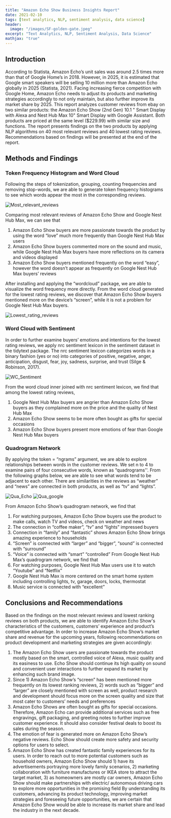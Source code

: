 ```yaml
---
title: "Amazon Echo Show Business Insights Report"
date: 2021-02-10
tags: [text analytics, NLP, sentiment analysis, data science]
header:
  image: "/images/SF-golden-gate.jpeg"
excerpt: "Text Analytics, NLP, Sentiment Analysis, Data Science"
mathjax: "true"
---
```


## Introduction

According to Statista, Amazon Echo’s unit sales was around 2.5 times more than that of Google
Home’s in 2018. However, in 2025, it is estimated that Google smart speakers will be selling 10
million more than Amazon Echo globally in 2025 (Statista, 2021). Facing increasing fierce
competition with Google Home, Amazon Echo needs to adjust its products and marketing
strategies accordingly to not only maintain, but also further improve its market share by 2025.
This report analyzes customer reviews from ebay on two similar products: the Amazon Echo
Show (2nd Gen) 10.1 " Smart Display with Alexa and Nest Hub Max 10" Smart Display with
Google Assistant. Both products are priced at the same level ($229.99) with similar size and
functions. The report presents findings on the two products by applying NLP algorithms on 40
most relevant reviews and 40 lowest rating reviews. Recommendations based on findings will
be presented at the end of the report.

## Methods and Findings
### Token Frequency Histogram and Word Cloud
Following the steps of tokenization, grouping, counting frequencies and removing stop-words,
we are able to generate token frequency histograms to see which words appear the most in the
corresponding reviews. 

![Most_relevant_reviews](/images/Most_relevant_reviews.png)

Comparing most relevant reviews of Amazon Echo Show and Google
Nest Hub Max, we can see that
1. Amazon Echo Show buyers are more passionate towards the product by using the word
“love” much more frequently than Google Nest Hub Max users
2. Amazon Echo Show buyers commented more on the sound and music, while Google
Nest Hub Max buyers have more reflections on its camera and videos displayed
3. Amazon Echo Show buyers mentioned frequently on the word “easy”, however the word
doesn’t appear as frequently on Google Nest Hub Max buyers’ reviews

After installing and applying the “wordcloud” package, we are able to visualize the word
frequency more directly. From the word cloud generated for the lowest rating reviews, we
discover that Amazon Echo Show buyers mentioned more on the device’s “screen”, while it is
not a problem for Google Nest Hub Max buyers.

![Lowest_rating_reviews](/images/Lowest_rating_reviews.png)

### Word Cloud with Sentiment
In order to further examine buyers’ emotions and intentions for the lowest rating reviews, we
apply nrc sentiment lexicon in the sentiment dataset in the tidytext package. The nrc sentiment
lexicon categorizes words in a binary fashion (yes or no) into categories of positive, negative,
anger, anticipation, disgust, fear, joy, sadness, surprise, and trust (Silge & Robinson, 2017).

![WC_Sentiment](/images/WC_Sentiment.png)

From the word cloud inner joined with nrc sentiment lexicon, we find that among the lowest
rating reviews,
1. Google Nest Hub Max buyers are angrier than Amazon Echo Show buyers as they
complained more on the price and the quality of Nest Hub Max
2. Amazon Echo Show seems to be more often bought as gifts for special occasions
3. Amazon Echo Show buyers present more emotions of fear than Google Nest Hub Max
buyers

### Quadrogram Network
By applying the token = “ngrams” argument, we are able to explore relationships between words
in the customer reviews. We set n to 4 to examine pairs of four consecutive words, known as
“quadrograms''. From the following graphs below, we are able to see what words tend to be
adjacent to each other. There are similarities in the reviews as “weather” and “news” are
connected in both products, as well as “tv” and “lights”.

![Qua_Echo](/images/Qua_Echo.png)
![Qua_google](/images/Qua_google.png)

From Amazon Echo Show’s quadrogram network, we find that
1. For watching purposes, Amazon Echo Show buyers use the product to make calls,
watch TV and videos, check on weather and news
2. The connection in “coffee maker”, “tv” and “lights” impressed buyers
3. Connection in “family” and “fantastic” shows Amazon Echo Show brings amazing
experience to households
4. “Screen” is connected with “larger” and “bigger”, “sound” is connected with “surround”
5. “Voice” is connected with “smart” “controlled”
From Google Nest Hub Max’s quadrogram network, we find that
6. For watching purposes, Google Nest Hub Max users use it to watch “Youtube” and
“Netflix”
7. Google Nest Hub Max is more centered on the smart home system including controlling
lights, tv, garage, doors, locks, thermostat
8. Music service is connected with “excellent”

## Conclusions and Recommendations
Based on the findings on the most relevant reviews and lowest ranking reviews on both
products, we are able to identify Amazon Echo Show's characteristics of the customers,
customers’ experience and product’s competitive advantage. In order to increase Amazon Echo
Show’s market share and revenue for the upcoming years, following recommendations on
product development and marketing strategies are given accordingly:
1. The Amazon Echo Show users are passionate towards the product mostly based on the
smart, controlled voice of Alexa, music quality and its easiness to use. Echo Show
should continue its high quality on sound and convenient user interactions to further
expand its market by enhancing such brand image.
2. Since 1) Amazon Echo Show’s “screen” has been mentioned more frequently on its
lowest ranking reviews, 2) words such as “bigger” and “larger” are closely mentioned
with screen as well, product research and development should focus more on the screen
quality and size that most cater to customers’ needs and preferences
3. Amazon Echo Shows are often bought as gifts for special occasions. Therefore, Amazon
Echo can provide additional services such as free engravings, gift packaging, and
greeting notes to further improve customer experience. It should also consider festival
deals to boost its sales during the season.
4. The emotion of fear is generated more on Amazon Echo Show’s negative reviews. Echo
Show should create more safety and security options for users to select.
5. Amazon Echo Show has created fantastic family experiences for its users. In order to
reach out to more potential customers such as household owners, Amazon Echo Show
should 1) have its advertisements portraying more lovely family scenarios, 2) marketing
collaboration with furniture manufactures or IKEA store to attract the target market, 3) as
homeowners are mostly car owners, Amazon Echo Show should make partnerships with
electric/ autonomous driving cars to explore more opportunities in the promising field
By understanding its customers, advancing its product technology, improving market strategies
and foreseeing future opportunities, we are certain that Amazon Echo Show would be able to
increase its market share and lead the industry in the next decade.



